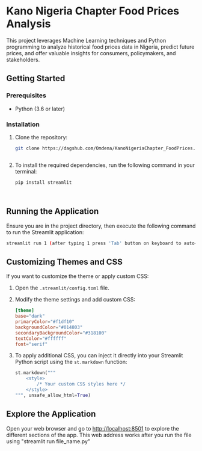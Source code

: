 # Kano Nigeria Chapter Food Prices Analysis

This project leverages Machine Learning techniques and Python programming to analyze historical food prices data in Nigeria, predict future prices, and offer valuable insights for consumers, policymakers, and stakeholders.

## Getting Started

### Prerequisites

- Python (3.6 or later)

### Installation

1. Clone the repository:

   ```bash
   git clone https://dagshub.com/Omdena/KanoNigeriaChapter_FoodPrices.git



2. To install the required dependencies, run the following command in your terminal:

    ```
    pip install streamlit



## Running the Application

Ensure you are in the project directory, then execute the following command to run the Streamlit application:

```bash
streamlit run 1 (after typing 1 press 'Tab' button on keyboard to auto-fill the name of file as it uses emoji in the filename)
```

## Customizing Themes and CSS

If you want to customize the theme or apply custom CSS:

1. Open the `.streamlit/config.toml` file.

2. Modify the theme settings and add custom CSS:

    ```toml
    [theme]
    base="dark"
    primaryColor="#f1df10"
    backgroundColor="#014803"
    secondaryBackgroundColor="#318100"
    textColor="#ffffff"
    font="serif"
    

3. To apply additional CSS, you can inject it directly into your Streamlit Python script using the `st.markdown` function:

    ```python
    st.markdown("""
        <style>
            /* Your custom CSS styles here */
        </style>
    """, unsafe_allow_html=True)

## Explore the Application

Open your web browser and go to [http://localhost:8501](http://localhost:8501) to explore the different sections of the app. This web address works after you run the file using "streamlit run file_name.py"